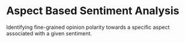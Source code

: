 # Aspect Based Sentiment Analysis
Identifying fine-grained opinion polarity towards a specific aspect associated with a given sentiment.
